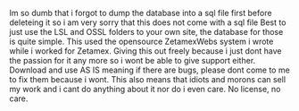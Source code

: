 Im so dumb that i forgot to dump the database into a sql file first before deleteing it so i am very sorry that this does not come with a sql file
Best to just use the LSL and OSSL folders to your own site, the database for those is quite simple.
This used the opensource ZetamexWebs system i wrote while i worked for Zetamex.
Giving this out freely because i just dont have the passion for it any more so i wont be able to give support either.
Download and use AS IS meaning if there are bugs, please dont come to me to fix them because i wont.
This also means that idiots and morons can sell my work and i cant do anything about it nor do i even care.
No license, no care.